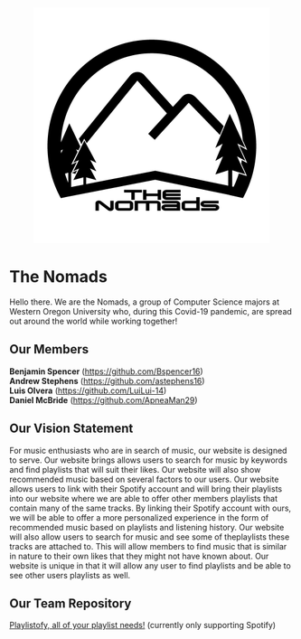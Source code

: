 ﻿<center><p><img src="1.%20Milestone%201/Logo/Logo%20with%20White%20Background.png"></p></center>
<h1 id="the-nomads">The Nomads</h1>
<p>Hello there. We are the Nomads, a group of Computer Science majors at Western Oregon University who, during this Covid-19 pandemic, are spread out around the world while working together!</p>
<h2 id="our-members">Our Members</h2>
<p><strong>Benjamin Spencer</strong> (<a href="https://github.com/Bspencer16">https://github.com/Bspencer16</a>)<br>
<strong>Andrew Stephens</strong> (<a href="https://github.com/astephens16">https://github.com/astephens16</a>)<br>
<strong>Luis Olvera</strong> (<a href="https://github.com/LuiLui-14">https://github.com/LuiLui-14</a>)<br>
<strong>Daniel McBride</strong> (<a href="https://github.com/ApneaMan29">https://github.com/ApneaMan29</a>)</p>
<h2 id="our-vision-statement">Our Vision Statement</h2>
<p>For music enthusiasts who are in search of music, our website is designed to serve. Our website brings allows users to search for music by keywords and find playlists that will suit their likes. Our website will also show recommended music based on several factors to our users. Our website allows users to link with their Spotify account and will bring their playlists into our website where we are able to offer other members playlists that contain many of the same tracks. By linking their Spotify account with ours, we will be able to offer a more personalized experience in the form of recommended music based on playlists and listening history. Our website will also allow users to search for music and see some of theplaylists these tracks are attached to. This will allow members to find music that is similar in nature to their own likes that they might not have known about. Our website is unique in that it will allow any user to find playlists and be able to see other users playlists as well.</p>
<h2 id="our-team-repository">Our Team Repository</h2>
<p><a href="https://github.com/ApneaMan29/TheNomads">Playlistofy, all of your playlist needs!</a> (currently only supporting Spotify)</p>

